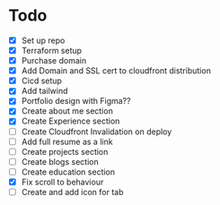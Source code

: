 # Todo

- [x] Set up repo
- [x] Terraform setup
- [x] Purchase domain
- [x] Add Domain and SSL cert to cloudfront distribution
- [x] Cicd setup
- [x] Add tailwind
- [x] Portfolio design with Figma??
- [x] Create about me section
- [x] Create Experience section
- [ ] Create Cloudfront Invalidation on deploy
- [ ] Add full resume as a link
- [ ] Create projects section
- [ ] Create blogs section
- [ ] Create education section
- [x] Fix scroll to behaviour
- [ ] Create and add icon for tab
